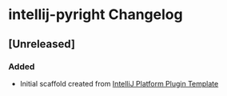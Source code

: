 <!-- Keep a Changelog guide -> https://keepachangelog.com -->

# intellij-pyright Changelog

## [Unreleased]
### Added
- Initial scaffold created from [IntelliJ Platform Plugin Template](https://github.com/JetBrains/intellij-platform-plugin-template)
